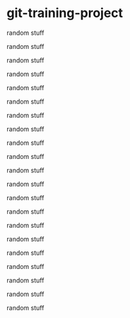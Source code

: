 # git-training-project
random stuff

random stuff

random stuff

random stuff

random stuff

random stuff

random stuff

random stuff

random stuff

random stuff

random stuff

random stuff

random stuff

random stuff

random stuff

random stuff

random stuff

random stuff

random stuff

random stuff

random stuff
